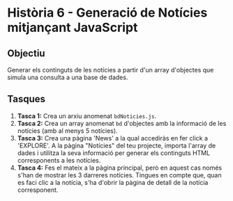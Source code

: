 # Història 6 - Generació de Notícies mitjançant JavaScript

## Objectiu
Generar els continguts de les notícies a partir d'un array d'objectes que simula una consulta a una base de dades.

## Tasques

1. **Tasca 1:** Crea un arxiu anomenat `bdNoticies.js`.
2. **Tasca 2:** Crea un array anomenat `bd` d'objectes amb la informació de les notícies (amb al menys 5 notícies).
3. **Tasca 3:** Crea una pàgina 'News' a la qual accediràs en fer click a 'EXPLORE'. A la pàgina "Notícies" del teu projecte, importa l'array de dades i utilitza la seva informació per generar els continguts HTML corresponents a les notícies.
4. **Tasca 4:** Fes el mateix a la pàgina principal, però en aquest cas només s'han de mostrar les 3 darreres notícies. Tingues en compte que, quan es faci clic a la notícia, s'ha d'obrir la pàgina de detall de la notícia corresponent.
